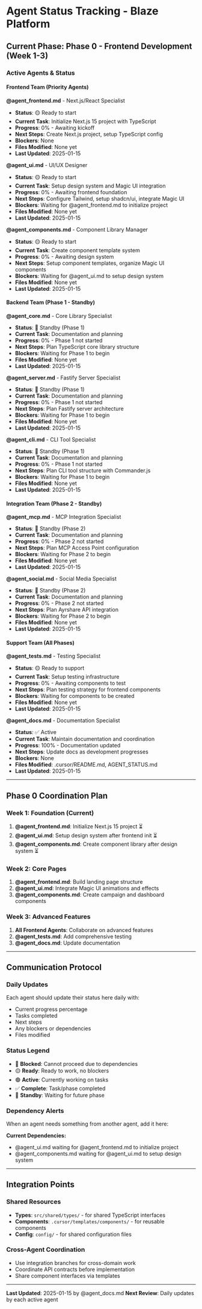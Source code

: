 # Agent Status Tracking - Blaze Platform

## Current Phase: **Phase 0 - Frontend Development** (Week 1-3)

### Active Agents & Status

#### Frontend Team (Priority Agents)

**@agent_frontend.md** - Next.js/React Specialist
- **Status**: 🟡 Ready to start
- **Current Task**: Initialize Next.js 15 project with TypeScript
- **Progress**: 0% - Awaiting kickoff
- **Next Steps**: Create Next.js project, setup TypeScript config
- **Blockers**: None
- **Files Modified**: None yet
- **Last Updated**: 2025-01-15

**@agent_ui.md** - UI/UX Designer  
- **Status**: 🟡 Ready to start
- **Current Task**: Setup design system and Magic UI integration
- **Progress**: 0% - Awaiting frontend foundation
- **Next Steps**: Configure Tailwind, setup shadcn/ui, integrate Magic UI
- **Blockers**: Waiting for @agent_frontend.md to initialize project
- **Files Modified**: None yet
- **Last Updated**: 2025-01-15

**@agent_components.md** - Component Library Manager
- **Status**: 🟡 Ready to start  
- **Current Task**: Create component template system
- **Progress**: 0% - Awaiting design system
- **Next Steps**: Setup component templates, organize Magic UI components
- **Blockers**: Waiting for @agent_ui.md to setup design system
- **Files Modified**: None yet
- **Last Updated**: 2025-01-15

#### Backend Team (Phase 1 - Standby)

**@agent_core.md** - Core Library Specialist
- **Status**: 🔵 Standby (Phase 1)
- **Current Task**: Documentation and planning
- **Progress**: 0% - Phase 1 not started
- **Next Steps**: Plan TypeScript core library structure
- **Blockers**: Waiting for Phase 1 to begin
- **Files Modified**: None yet
- **Last Updated**: 2025-01-15

**@agent_server.md** - Fastify Server Specialist
- **Status**: 🔵 Standby (Phase 1)
- **Current Task**: Documentation and planning
- **Progress**: 0% - Phase 1 not started  
- **Next Steps**: Plan Fastify server architecture
- **Blockers**: Waiting for Phase 1 to begin
- **Files Modified**: None yet
- **Last Updated**: 2025-01-15

**@agent_cli.md** - CLI Tool Specialist
- **Status**: 🔵 Standby (Phase 1)
- **Current Task**: Documentation and planning
- **Progress**: 0% - Phase 1 not started
- **Next Steps**: Plan CLI tool structure with Commander.js
- **Blockers**: Waiting for Phase 1 to begin
- **Files Modified**: None yet
- **Last Updated**: 2025-01-15

#### Integration Team (Phase 2 - Standby)

**@agent_mcp.md** - MCP Integration Specialist
- **Status**: 🔵 Standby (Phase 2)
- **Current Task**: Documentation and planning
- **Progress**: 0% - Phase 2 not started
- **Next Steps**: Plan MCP Access Point configuration
- **Blockers**: Waiting for Phase 2 to begin
- **Files Modified**: None yet
- **Last Updated**: 2025-01-15

**@agent_social.md** - Social Media Specialist  
- **Status**: 🔵 Standby (Phase 2)
- **Current Task**: Documentation and planning
- **Progress**: 0% - Phase 2 not started
- **Next Steps**: Plan Ayrshare API integration
- **Blockers**: Waiting for Phase 2 to begin
- **Files Modified**: None yet
- **Last Updated**: 2025-01-15

#### Support Team (All Phases)

**@agent_tests.md** - Testing Specialist
- **Status**: 🟡 Ready to support
- **Current Task**: Setup testing infrastructure
- **Progress**: 0% - Awaiting components to test
- **Next Steps**: Plan testing strategy for frontend components
- **Blockers**: Waiting for components to be created
- **Files Modified**: None yet
- **Last Updated**: 2025-01-15

**@agent_docs.md** - Documentation Specialist
- **Status**: ✅ Active
- **Current Task**: Maintain documentation and coordination
- **Progress**: 100% - Documentation updated
- **Next Steps**: Update docs as development progresses
- **Blockers**: None
- **Files Modified**: .cursor/README.md, AGENT_STATUS.md
- **Last Updated**: 2025-01-15

---

## Phase 0 Coordination Plan

### Week 1: Foundation (Current)
1. **@agent_frontend.md**: Initialize Next.js 15 project ⏳
2. **@agent_ui.md**: Setup design system after frontend init ⏳
3. **@agent_components.md**: Create component library after design system ⏳

### Week 2: Core Pages
1. **@agent_frontend.md**: Build landing page structure
2. **@agent_ui.md**: Integrate Magic UI animations and effects  
3. **@agent_components.md**: Create campaign and dashboard components

### Week 3: Advanced Features
1. **All Frontend Agents**: Collaborate on advanced features
2. **@agent_tests.md**: Add comprehensive testing
3. **@agent_docs.md**: Update documentation

---

## Communication Protocol

### Daily Updates
Each agent should update their status here daily with:
- Current progress percentage
- Tasks completed
- Next steps
- Any blockers or dependencies
- Files modified

### Status Legend
- 🔴 **Blocked**: Cannot proceed due to dependencies
- 🟡 **Ready**: Ready to work, no blockers
- 🟢 **Active**: Currently working on tasks
- ✅ **Complete**: Task/phase completed
- 🔵 **Standby**: Waiting for future phase

### Dependency Alerts
When an agent needs something from another agent, add it here:

**Current Dependencies:**
- @agent_ui.md waiting for @agent_frontend.md to initialize project
- @agent_components.md waiting for @agent_ui.md to setup design system

---

## Integration Points

### Shared Resources
- **Types**: `src/shared/types/` - for shared TypeScript interfaces
- **Components**: `.cursor/templates/components/` - for reusable components
- **Config**: `config/` - for shared configuration files

### Cross-Agent Coordination
- Use integration branches for cross-domain work
- Coordinate API contracts before implementation
- Share component interfaces via templates

---

**Last Updated**: 2025-01-15 by @agent_docs.md
**Next Review**: Daily updates by each active agent 